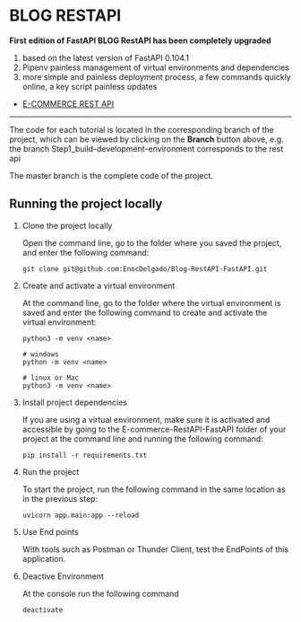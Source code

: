 # BLOG RESTAPI

**First edition of FastAPI BLOG RestAPI has been completely upgraded**

1. based on the latest version of FastAPI 0.104.1
2. Pipenv painless management of virtual environments and dependencies
3. more simple and painless deployment process, a few commands quickly online, a key script painless updates

- [E-COMMERCE REST API](git@github.com:EnocDelgado/Blog-RestAPI-FastAPI.git)

--------

The code for each tutorial is located in the corresponding branch of the project, which can be viewed by clicking on the **Branch** button above, e.g. the branch Step1_build-development-environment corresponds to the rest api

The master branch is the complete code of the project.

## Running the project locally

1. Clone the project locally

   Open the command line, go to the folder where you saved the project, and enter the following command:

   ```
   git clone git@github.com:EnocDelgado/Blog-RestAPI-FastAPI.git
   ```

2. Create and activate a virtual environment

   At the command line, go to the folder where the virtual environment is saved and enter the following command to create and activate the virtual environment:

   ```
   python3 -m venv <name>

   # windows
   python -m venv <name>

   # linux or Mac
   python3 -m venv <name>
   ```

3. Install project dependencies

   If you are using a virtual environment, make sure it is activated and accessible by going to the E-commerce-RestAPI-FastAPI folder of your project at the command line and running the following command:

   ```
   pip install -r requirements.txt
   ```

4. Run the project

   To start the project, run the following command in the same location as in the previous step:

   ```
   uvicorn app.main:app --reload
   ```

5. Use End points

    With tools such as Postman or Thunder Client, test the EndPoints of this application.

6. Deactive Environment

    At the console run the following command
    ```
    deactivate
    ```